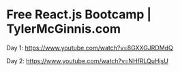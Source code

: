 # Free React.js Bootcamp | TylerMcGinnis.com

Day 1:
https://www.youtube.com/watch?v=8GXXGJRDMdQ

Day 2:
https://www.youtube.com/watch?v=NHfRLQuHjsU
